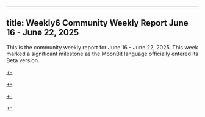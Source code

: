 
---
title: Weekly6 Community Weekly Report June 16 - June 22, 2025
---

This is the community weekly report for June 16 - June 22, 2025. This week marked a significant milestone as the MoonBit language officially entered its Beta version.

[+-](/weekly/weekly6/official.md#:embed)

[+-](/weekly/weekly6/projects.md#:embed)

[+-](/weekly/weekly6/packages.md#:embed)

[+-](/weekly/weekly6/community.md#:embed)